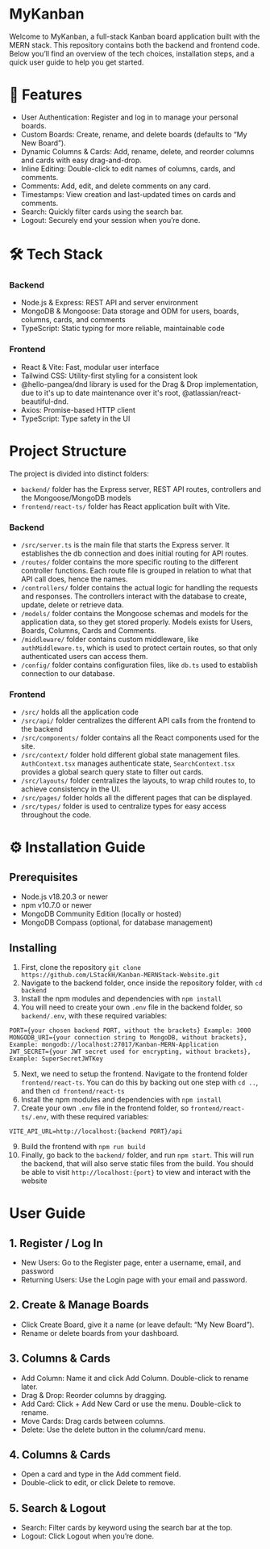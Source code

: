 # MyKanban

Welcome to MyKanban, a full-stack Kanban board application built with the MERN stack. This repository contains both the backend and frontend code. Below you’ll find an overview of the tech choices, installation steps, and a quick user guide to help you get started.

# 🚀 Features

- User Authentication: Register and log in to manage your personal boards.
- Custom Boards: Create, rename, and delete boards (defaults to “My New Board”).
- Dynamic Columns & Cards: Add, rename, delete, and reorder columns and cards with easy drag-and-drop.
- Inline Editing: Double-click to edit names of columns, cards, and comments.
- Comments: Add, edit, and delete comments on any card.
- Timestamps: View creation and last-updated times on cards and comments.
- Search: Quickly filter cards using the search bar.
- Logout: Securely end your session when you’re done.

# 🛠 Tech Stack

### Backend

- Node.js & Express: REST API and server environment
- MongoDB & Mongoose: Data storage and ODM for users, boards, columns, cards, and comments
- TypeScript: Static typing for more reliable, maintainable code

### Frontend

- React & Vite: Fast, modular user interface
- Tailwind CSS: Utility-first styling for a consistent look
- @hello-pangea/dnd library is used for the Drag & Drop implementation, due to it's up to date maintenance over it's root, @atlassian/react-beautiful-dnd.
- Axios: Promise-based HTTP client
- TypeScript: Type safety in the UI

# Project Structure

The project is divided into distinct folders:

- `backend/` folder has the Express server, REST API routes, controllers and the Mongoose/MongoDB models
- `frontend/react-ts/` folder has React application built with Vite.

### Backend

- `/src/server.ts` is the main file that starts the Express server. It establishes the db connection and does initial routing for API routes.
- `/routes/` folder contains the more specific routing to the different controller functions. Each route file is grouped in relation to what that API call does, hence the names.
- `/controllers/` folder contains the actual logic for handling the requests and responses. The controllers interact with the database to create, update, delete or retrieve data.
- `/models/` folder contains the Mongoose schemas and models for the application data, so they get stored properly. Models exists for Users, Boards, Columns, Cards and Comments.
- `/middleware/` folder contains custom middleware, like `authMiddleware.ts`, which is used to protect certain routes, so that only authenticated users can access them.
- `/config/` folder contains configuration files, like `db.ts` used to establish connection to our database.

### Frontend

- `/src/` holds all the application code
- `/src/api/` folder centralizes the different API calls from the frontend to the backend
- `/src/components/` folder contains all the React components used for the site.
- `/src/context/` folder hold different global state management files. `AuthContext.tsx` manages authenticate state, `SearchContext.tsx` provides a global search query state to filter out cards.
- `/src/layouts/` folder centralizes the layouts, to wrap child routes to, to achieve consistency in the UI.
- `/src/pages/` folder holds all the different pages that can be displayed.
- `/src/types/` folder is used to centralize types for easy access throughout the code.

# ⚙️ Installation Guide

## Prerequisites

- Node.js v18.20.3 or newer
- npm v10.7.0 or newer
- MongoDB Community Edition (locally or hosted)
- MongoDB Compass (optional, for database management)

## Installing

1. First, clone the repository `git clone https://github.com/LStackH/Kanban-MERNStack-Website.git`
2. Navigate to the backend folder, once inside the repository folder, with `cd backend`
3. Install the npm modules and dependencies with `npm install`
4. You will need to create your own `.env` file in the backend folder, so `backend/.env`, with these required variables:

```
PORT={your chosen backend PORT, without the brackets} Example: 3000
MONGODB_URI={your connection string to MongoDB, without brackets}, Example: mongodb://localhost:27017/Kanban-MERN-Application
JWT_SECRET={your JWT secret used for encrypting, without brackets}, Example: SuperSecretJWTKey
```

5. Next, we need to setup the frontend. Navigate to the frontend folder `frontend/react-ts`. You can do this by backing out one step with `cd ..`, and then `cd frontend/react-ts`
6. Install the npm modules and dependencies with `npm install`
7. Create your own `.env` file in the frontend folder, so `frontend/react-ts/.env`, with these required variables:

```
VITE_API_URL=http://localhost:{backend PORT}/api
```

9. Build the frontend with `npm run build`
10. Finally, go back to the `backend/` folder, and run `npm start`. This will run the backend, that will also serve static files from the build. You should be able to visit `http://localhost:{port}` to view and interact with the website

# User Guide

## 1. Register / Log In

- New Users: Go to the Register page, enter a username, email, and password
- Returning Users: Use the Login page with your email and password.

## 2. Create & Manage Boards

- Click Create Board, give it a name (or leave default: “My New Board”).
- Rename or delete boards from your dashboard.

## 3. Columns & Cards

- Add Column: Name it and click Add Column. Double-click to rename later.
- Drag & Drop: Reorder columns by dragging.
- Add Card: Click + Add New Card or use the menu. Double-click to rename.
- Move Cards: Drag cards between columns.
- Delete: Use the delete button in the column/card menu.

## 4. Columns & Cards

- Open a card and type in the Add comment field.
- Double-click to edit, or click Delete to remove.

## 5. Search & Logout

- Search: Filter cards by keyword using the search bar at the top.
- Logout: Click Logout when you’re done.
